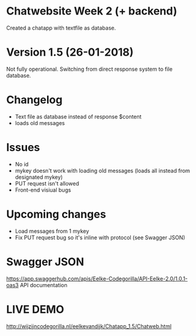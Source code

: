 # Chatwebsite Week 2 (+ backend)

Created a chatapp with textfile as database.

# Version 1.5 (26-01-2018)
Not fully operational. Switching from direct response system to file database. 

# Changelog
- Text file as database instead of response $content
- loads old messages

# Issues
- No id 
- mykey doesn't work with loading old messages (loads all instead from designated mykey)
- PUT request isn't allowed
- Front-end visiual bugs

# Upcoming changes
- Load messages from 1 mykey
- Fix PUT request bug so it's inline with protocol (see Swagger JSON)

# Swagger JSON
https://app.swaggerhub.com/apis/Eelke-Codegorilla/API-Eelke-2.0/1.0.1-oas3 API documentation

# LIVE DEMO
http://wijzijncodegorilla.nl/eelkevandijk/Chatapp_1.5/Chatweb.html 
